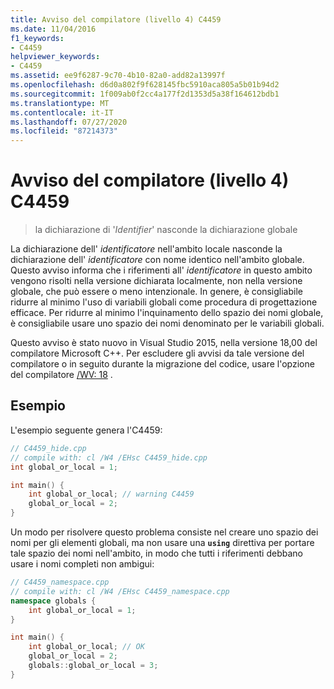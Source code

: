 ```yaml
---
title: Avviso del compilatore (livello 4) C4459
ms.date: 11/04/2016
f1_keywords:
- C4459
helpviewer_keywords:
- C4459
ms.assetid: ee9f6287-9c70-4b10-82a0-add82a13997f
ms.openlocfilehash: d6d0a802f9f628145fbc5910aca805a5b01b94d2
ms.sourcegitcommit: 1f009ab0f2cc4a177f2d1353d5a38f164612bdb1
ms.translationtype: MT
ms.contentlocale: it-IT
ms.lasthandoff: 07/27/2020
ms.locfileid: "87214373"
---
```

# <a name="compiler-warning-level-4-c4459"></a>Avviso del compilatore (livello 4) C4459

> la dichiarazione di '*Identifier*' nasconde la dichiarazione globale

La dichiarazione dell' *identificatore* nell'ambito locale nasconde la dichiarazione dell' *identificatore* con nome identico nell'ambito globale. Questo avviso informa che i riferimenti all' *identificatore* in questo ambito vengono risolti nella versione dichiarata localmente, non nella versione globale, che può essere o meno intenzionale. In genere, è consigliabile ridurre al minimo l'uso di variabili globali come procedura di progettazione efficace. Per ridurre al minimo l'inquinamento dello spazio dei nomi globale, è consigliabile usare uno spazio dei nomi denominato per le variabili globali.

Questo avviso è stato nuovo in Visual Studio 2015, nella versione 18,00 del compilatore Microsoft C++. Per escludere gli avvisi da tale versione del compilatore o in seguito durante la migrazione del codice, usare l'opzione del compilatore [/WV: 18](../../build/reference/compiler-option-warning-level.md) .

## <a name="example"></a>Esempio

L'esempio seguente genera l'C4459:

```cpp
// C4459_hide.cpp
// compile with: cl /W4 /EHsc C4459_hide.cpp
int global_or_local = 1;

int main() {
    int global_or_local; // warning C4459
    global_or_local = 2;
}
```

Un modo per risolvere questo problema consiste nel creare uno spazio dei nomi per gli elementi globali, ma non usare una **`using`** direttiva per portare tale spazio dei nomi nell'ambito, in modo che tutti i riferimenti debbano usare i nomi completi non ambigui:

```cpp
// C4459_namespace.cpp
// compile with: cl /W4 /EHsc C4459_namespace.cpp
namespace globals {
    int global_or_local = 1;
}

int main() {
    int global_or_local; // OK
    global_or_local = 2;
    globals::global_or_local = 3;
}
```
